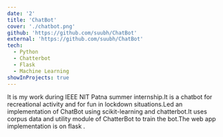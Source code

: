 ```yaml
---
date: '2'
title: 'ChatBot'
cover: './chatbot.png'
github: 'https://github.com/suubh/ChatBot'
external: 'https://github.com/suubh/ChatBot'
tech:
  - Python
  - Chatterbot
  - Flask
  - Machine Learning
showInProjects: true
---
```


It is my work during IEEE NIT Patna summer internship.It is a chatbot for recreational activity and for fun in lockdown situations.Led an implementation of ChatBot using scikit-learning and chatterbot.It uses corpus data and utility module of ChatterBot to train the bot.The web app implementation is on flask . 
